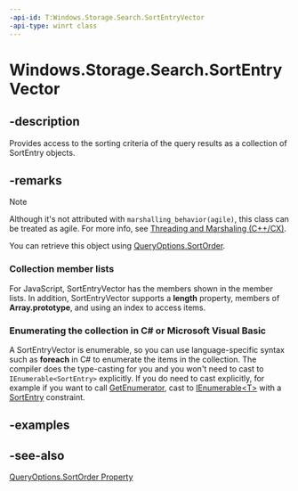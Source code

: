 ```yaml
---
-api-id: T:Windows.Storage.Search.SortEntryVector
-api-type: winrt class
---
```


<!-- Class syntax.
public class SortEntryVector : Windows.Foundation.Collections.IIterable<Windows.Storage.Search.SortEntry>, Windows.Foundation.Collections.IVector<Windows.Storage.Search.SortEntry>
-->

# Windows.Storage.Search.SortEntryVector

## -description
Provides access to the sorting criteria of the query results as a collection of SortEntry objects.

## -remarks
> [!NOTE]
> Although it's not attributed with `marshalling_behavior(agile)`, this class can be treated as agile. For more info, see [Threading and Marshaling (C++/CX)](http://msdn.microsoft.com/en-us/library/windows/apps/hh771042.aspx).
<!--W8B 988884 v2-->

You can retrieve this object using [QueryOptions.SortOrder](queryoptions_sortorder.md).

### Collection member lists

For JavaScript, SortEntryVector has the members shown in the member lists. In addition, SortEntryVector supports a **length** property, members of **Array.prototype**, and using an index to access items.


<!--Begin NET note for IEnumerable support-->
### Enumerating the collection in C# or Microsoft Visual Basic

A SortEntryVector is enumerable, so you can use language-specific syntax such as **foreach** in C# to enumerate the items in the collection. The compiler does the type-casting for you and you won't need to cast to `IEnumerable<SortEntry>` explicitly. If you do need to cast explicitly, for example if you want to call [GetEnumerator](https://docs.microsoft.com/dotnet/api/system.collections.generic.ienumerable-1.getenumerator?redirectedfrom=MSDN#System_Collections_Generic_IEnumerable_1_GetEnumerator), cast to [IEnumerable&lt;T&gt;](https://docs.microsoft.com/dotnet/api/system.collections.generic.ienumerable-1?redirectedfrom=MSDN) with a [SortEntry](sortentry.md) constraint.


<!--End NET note for IEnumerable support-->

## -examples

## -see-also
[QueryOptions.SortOrder Property](queryoptions_sortorder.md)
